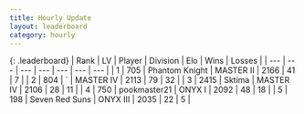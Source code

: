 ```yaml
---
title: Hourly Update
layout: leaderboard
category: hourly
---
```


{: .leaderboard}
| Rank | LV | Player | Division | Elo | Wins | Losses |
| --- | --- | --- | --- | --- | --- | --- |
| <span data-change="0">1</span> | 705 | <span title="ID: 742939">Phantom Knight</span> | MASTER II | <span data-change="0">2166</span> | <span data-change="0">41</span> | <span data-change="0">7</span> |
| <span data-change="2">2</span> | 804 | <span title="ID: 224611">´</span> | MASTER IV | <span data-change="29">2113</span> | <span data-change="8">79</span> | <span data-change="2">32</span> |
| <span data-change="-1">3</span> | 2415 | <span title="ID: 353063">Sktima</span> | MASTER IV | <span data-change="0">2106</span> | <span data-change="0">28</span> | <span data-change="0">11</span> |
| <span data-change="-1">4</span> | 750 | <span title="ID: 652474">pookmaster21</span> | ONYX I | <span data-change="0">2092</span> | <span data-change="0">48</span> | <span data-change="0">18</span> |
| <span data-change="0">5</span> | 198 | <span title="ID: 670324">Seven Red Suns</span> | ONYX III | <span data-change="0">2035</span> | <span data-change="0">22</span> | <span data-change="0">5</span> |